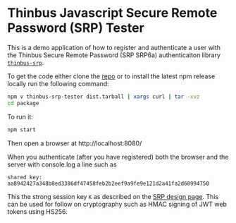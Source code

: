 
# Thinbus Javascript Secure Remote Password (SRP) Tester

This is a demo application of how to register and authenticate a user with the Thinbus Secure Remote Password (SRP SRP6a) authenticaiton library [`thinbus-srp`](https://github.com/simbo1905/thinbus-srp-npm). 

To get the code either clone the [repo](https://github.com/simbo1905/thinbus-srp-npm-tester) or to install the latest npm release locally run the following command: 

```sh
npm v thinbus-srp-tester dist.tarball | xargs curl | tar -xvz 
cd package
``` 

To run it: 

```sh
npm start
```

Then open a browser at http://localhost:8080/

When you authenticate (after you have registered) both the browser and the server with console.log a line such as 

```
shared key: aa8942427a348b8ed3386df47458feb2b2eef9a9fe9e121d2a41fa2d60994750
```

This the strong session key `K` as described on the [SRP design page](http://srp.stanford.edu/design.html). This can be used for follow on cryptography such as HMAC signing of JWT web tokens using HS256. 